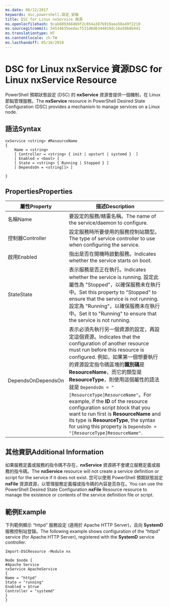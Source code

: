 ```yaml
---
ms.date: 06/12/2017
keywords: dsc,powershell,設定,安裝
title: DSC for Linux nxService 資源
ms.openlocfilehash: 9cab889368469f2c854a387b919aea58a49f2210
ms.sourcegitcommit: 54534635eedacf531d8d6344019dc16a50b8b441
ms.translationtype: HT
ms.contentlocale: zh-TW
ms.lasthandoff: 05/16/2018
---
```

# <a name="dsc-for-linux-nxservice-resource"></a><span data-ttu-id="de817-103">DSC for Linux nxService 資源</span><span class="sxs-lookup"><span data-stu-id="de817-103">DSC for Linux nxService Resource</span></span>

<span data-ttu-id="de817-104">PowerShell 預期狀態設定 (DSC) 的 **nxService** 資源會提供一個機制，在 Linux 節點管理服務。</span><span class="sxs-lookup"><span data-stu-id="de817-104">The **nxService** resource in PowerShell Desired State Configuration (DSC) provides a mechanism to manage services on a Linux node.</span></span>

## <a name="syntax"></a><span data-ttu-id="de817-105">語法</span><span class="sxs-lookup"><span data-stu-id="de817-105">Syntax</span></span>

```
nxService <string> #ResourceName
{
    Name = <string>
    [ Controller = <string> { init | upstart | systemd }  ]
    [ Enabled = <bool> ]
    [ State = <string> { Running | Stopped } ]
    [ DependsOn = <string[]> ]

}
```

## <a name="properties"></a><span data-ttu-id="de817-106">Properties</span><span class="sxs-lookup"><span data-stu-id="de817-106">Properties</span></span>
|  <span data-ttu-id="de817-107">屬性</span><span class="sxs-lookup"><span data-stu-id="de817-107">Property</span></span> |  <span data-ttu-id="de817-108">描述</span><span class="sxs-lookup"><span data-stu-id="de817-108">Description</span></span> |
|---|---|
| <span data-ttu-id="de817-109">名稱</span><span class="sxs-lookup"><span data-stu-id="de817-109">Name</span></span>| <span data-ttu-id="de817-110">要設定的服務/精靈名稱。</span><span class="sxs-lookup"><span data-stu-id="de817-110">The name of the service/daemon to configure.</span></span>|
| <span data-ttu-id="de817-111">控制器</span><span class="sxs-lookup"><span data-stu-id="de817-111">Controller</span></span>| <span data-ttu-id="de817-112">設定服務時所要使用的服務控制站類型。</span><span class="sxs-lookup"><span data-stu-id="de817-112">The type of service controller to use when configuring the service.</span></span>|
| <span data-ttu-id="de817-113">啟用</span><span class="sxs-lookup"><span data-stu-id="de817-113">Enabled</span></span>| <span data-ttu-id="de817-114">指出是否在開機時啟動服務。</span><span class="sxs-lookup"><span data-stu-id="de817-114">Indicates whether the service starts on boot.</span></span>|
| <span data-ttu-id="de817-115">State</span><span class="sxs-lookup"><span data-stu-id="de817-115">State</span></span>| <span data-ttu-id="de817-116">表示服務是否正在執行。</span><span class="sxs-lookup"><span data-stu-id="de817-116">Indicates whether the service is running.</span></span> <span data-ttu-id="de817-117">設定此屬性為 "Stopped"，以確保服務未在執行中。</span><span class="sxs-lookup"><span data-stu-id="de817-117">Set this property to "Stopped" to ensure that the service is not running.</span></span> <span data-ttu-id="de817-118">設定為 "Running"，以確保服務未在執行中。</span><span class="sxs-lookup"><span data-stu-id="de817-118">Set it to "Running" to ensure that the service is not running.</span></span>|
| <span data-ttu-id="de817-119">DependsOn</span><span class="sxs-lookup"><span data-stu-id="de817-119">DependsOn</span></span> | <span data-ttu-id="de817-120">表示必須先執行另一個資源的設定，再設定這個資源。</span><span class="sxs-lookup"><span data-stu-id="de817-120">Indicates that the configuration of another resource must run before this resource is configured.</span></span> <span data-ttu-id="de817-121">例如，如果第一個想要執行的資源設定指令碼區塊的**識別碼**是 **ResourceName**，而它的類型是 **ResourceType**，則使用這個屬性的語法就是 `DependsOn = "[ResourceType]ResourceName"`。</span><span class="sxs-lookup"><span data-stu-id="de817-121">For example, if the **ID** of the resource configuration script block that you want to run first is **ResourceName** and its type is **ResourceType**, the syntax for using this property is `DependsOn = "[ResourceType]ResourceName"`.</span></span>|


## <a name="additional-information"></a><span data-ttu-id="de817-122">其他資訊</span><span class="sxs-lookup"><span data-stu-id="de817-122">Additional Information</span></span>

<span data-ttu-id="de817-123">如果服務定義或服務的指令碼不存在，**nxService** 資源將不會建立服務定義或服務的指令碼。</span><span class="sxs-lookup"><span data-stu-id="de817-123">The **nxService** resource will not create a service definition or script for the service if it does not exist.</span></span> <span data-ttu-id="de817-124">您可以使用 PowerShell 預期狀態設定 **nxFile** 資源資源，以管理服務定義檔或指令碼的內容是否存在。</span><span class="sxs-lookup"><span data-stu-id="de817-124">You can use the PowerShell Desired State Configuration **nxFile** Resource resource to manage the existence or contents of the service definition file or script.</span></span>

## <a name="example"></a><span data-ttu-id="de817-125">範例</span><span class="sxs-lookup"><span data-stu-id="de817-125">Example</span></span>

<span data-ttu-id="de817-126">下列範例顯示 “httpd” 服務設定 (適用於 Apache HTTP Server)，且向 **SystemD** 服務控制站登錄。</span><span class="sxs-lookup"><span data-stu-id="de817-126">The following example shows configuration of the “httpd” service (for Apache HTTP Server), registered with the **SystemD** service controller.</span></span>

```
Import-DSCResource -Module nx

Node $node {
#Apache Service
nxService ApacheService
{
Name = "httpd"
State = "running"
Enabled = $true
Controller = "systemd"
}
}
```